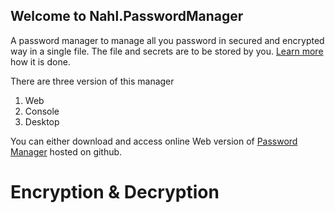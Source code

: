 ## Welcome to Nahl.PasswordManager

A password manager to manage all you password in secured and encrypted way in a single file. The file and secrets are to be stored by you. [Learn more](https://github.com/muzammilkm/Nahl.PasswordManager/README.md) how it is done.

There are three version of this manager 
1. Web
2. Console
3. Desktop

You can either download and access online Web version of [Password Manager](https://muzammilkm.github.io/Nahl.PasswordManager/online) hosted on github.

# Encryption & Decryption
